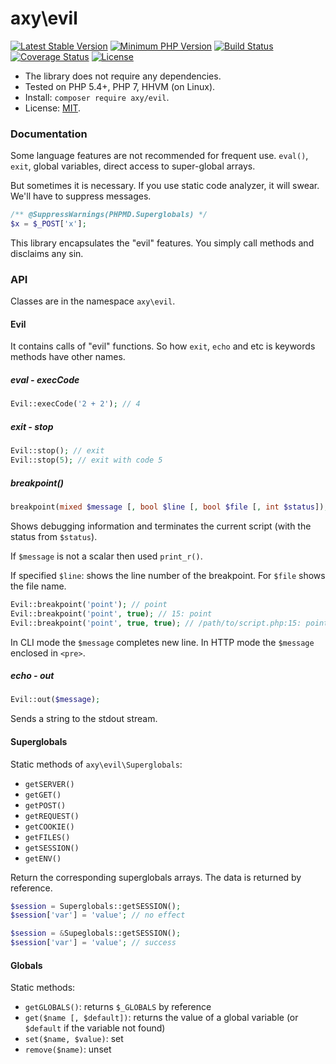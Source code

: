 # axy\evil

[![Latest Stable Version](https://img.shields.io/packagist/v/axy/evil.svg?style=flat-square)](https://packagist.org/packages/axy/evil)
[![Minimum PHP Version](https://img.shields.io/badge/php-%3E%3D%205.4-8892BF.svg?style=flat-square)](https://php.net/)
[![Build Status](https://img.shields.io/travis/axypro/evil/master.svg?style=flat-square)](https://travis-ci.org/axypro/evil)
[![Coverage Status](https://coveralls.io/repos/axypro/evil/badge.svg?branch=master&service=github)](https://coveralls.io/github/axypro/evil?branch=master)
[![License](https://poser.pugx.org/axy/evil/license)](LICENSE)

* The library does not require any dependencies.
* Tested on PHP 5.4+, PHP 7, HHVM (on Linux).
* Install: `composer require axy/evil`.
* License: [MIT](LICENSE).

### Documentation

Some language features are not recommended for frequent use.
`eval()`, `exit`, global variables, direct access to super-global arrays.

But sometimes it is necessary.
If you use static code analyzer, it will swear.
We'll have to suppress messages.

```php
/** @SuppressWarnings(PHPMD.Superglobals) */
$x = $_POST['x'];
```

This library encapsulates the "evil" features.
You simply call methods and disclaims any sin.

### API

Classes are in the namespace `axy\evil`.

#### Evil

It contains calls of "evil" functions.
So how `exit`, `echo` and etc is keywords methods have other names.

##### eval - execCode

```php
Evil::execCode('2 + 2'); // 4
```

##### exit - stop

```php
Evil::stop(); // exit
Evil::stop(5); // exit with code 5
```

##### breakpoint()

```php
breakpoint(mixed $message [, bool $line [, bool $file [, int $status]);
```

Shows debugging information and terminates the current script (with the status from `$status`).

If `$message` is not a scalar then used `print_r()`.

If specified `$line`: shows the line number of the breakpoint.
For `$file` shows the file name.

```php
Evil::breakpoint('point'); // point
Evil::breakpoint('point', true); // 15: point
Evil::breakpoint('point', true, true); // /path/to/script.php:15: point
```

In CLI mode the `$message` completes new line.
In HTTP mode the `$message` enclosed in `<pre>`.

##### echo - out

```php
Evil::out($message);
```

Sends a string to the stdout stream.

#### Superglobals

Static methods of `axy\evil\Superglobals`:

* `getSERVER()`
* `getGET()`
* `getPOST()`
* `getREQUEST()`
* `getCOOKIE()`
* `getFILES()`
* `getSESSION()`
* `getENV()`

Return the corresponding superglobals arrays.
The data is returned by reference.

```php
$session = Superglobals::getSESSION();
$session['var'] = 'value'; // no effect

$session = &Supeglobals::getSESSION();
$session['var'] = 'value'; // success
```

#### Globals

Static methods:

* `getGLOBALS()`: returns `$_GLOBALS` by reference
* `get($name [, $default])`: returns the value of a global variable (or `$default` if the variable not found)
* `set($name, $value)`: set
* `remove($name)`: unset
